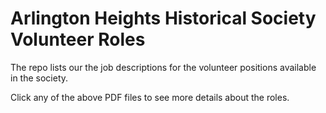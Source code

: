 # Arlington Heights Historical Society Volunteer Roles
The repo lists our the job descriptions for the volunteer positions available in the society.

Click any of the above PDF files to see more details about the roles.